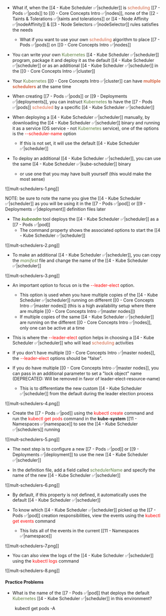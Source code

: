 - What if, when the [[4 - Kube Scheduler ✅|scheduler]] is <span style="color:#d46644">scheduling</span> [[7 - Pods ✅|pods]] to [[0 - Core Concepts Intro ✅|nodes]], none of the [[2 - Taints & Tolerations ✅|taints and tolerations]] or [[4 - Node Affinity ✅|nodeAffinity]] & [[3 - Node Selectors ✅|nodeSelector]] rules satisfies the needs
	- What if you want to use your own <span style="color:#d46644">scheduling</span> algorithm to place [[7 - Pods ✅|pods]] on [[0 - Core Concepts Intro ✅|nodes]]

- You can write your own <span style="color:#5c7e3e">Kubernetes</span> [[4 - Kube Scheduler ✅|scheduler]] program, package it and deploy it as the default [[4 - Kube Scheduler ✅|scheduler]] or as an additional [[4 - Kube Scheduler ✅|scheduler]] in the [[0 - Core Concepts Intro ✅|cluster]]

- Your <span style="color:#5c7e3e">Kubernetes</span> [[0 - Core Concepts Intro ✅|cluster]] can have <b><span style="color:#d46644">multiple schedulers</span></b> at the same time

- When creating [[7 - Pods ✅|pods]] or [[9 - Deployments ✅|deployments]], you can instruct <span style="color:#5c7e3e">Kubernetes</span> to have the [[7 - Pods ✅|pods]] <span style="color:#d46644">scheduled</span> by a specific [[4 - Kube Scheduler ✅|scheduler]]

- When deploying a [[4 - Kube Scheduler ✅|scheduler]] manually, by downloading the [[4 - Kube Scheduler ✅|scheduler]] binary and running it as a service (OS service - not <span style="color:#5c7e3e">Kubernetes</span> service), one of the options is the <span style="color:red">--scheduler-name</span> option
	- If this is not set, it will use the default [[4 - Kube Scheduler ✅|scheduler]]

- To deploy an additional [[4 - Kube Scheduler ✅|scheduler]], you can use the same [[4 - Kube Scheduler ✅|kube-scheduler]] binary
	- or use one that you may have built yourself (this would make the most sense)

![[mult-schedulers-1.png]]

NOTE: be sure to note the name you give the [[4 - Kube Scheduler ✅|scheduler]] as you will be using it in the [[7 - Pods ✅|pod]] or [[9 - Deployments ✅|deployment]] definition files later

- The <b><i><span style="color:#5c7e3e">kubeadm</span></i></b> tool deploys the [[4 - Kube Scheduler ✅|scheduler]] as a [[7 - Pods ✅|pod]]
	- The command property shows the associated options to start the [[4 - Kube Scheduler ✅|scheduler]]

![[mult-schedulers-2.png]]

* To make an additional [[4 - Kube Scheduler ✅|scheduler]], you can copy the <i><span style="color:#5c7e3e">manifest</span></i> file and change the name of the [[4 - Kube Scheduler ✅|scheduler]]

![[mult-schedulers-3.png]]

- An important option to focus on is the <span style="color:red">--leader-elect</span> option.
	- This option is used when you have multiple copies of the [[4 - Kube Scheduler ✅|scheduler]] running on different [[0 - Core Concepts Intro ✅|master nodes]] (this is a high availability setup where there are multiple [[0 - Core Concepts Intro ✅|master nodes]])
	- If multiple copies of the same [[4 - Kube Scheduler ✅|scheduler]] are running on the different [[0 - Core Concepts Intro ✅|nodes]], only one can be active at a time

- This is where the <span style="color:red">--leader-elect</span> option helps in choosing a [[4 - Kube Scheduler ✅|scheduler]] who will lead <span style="color:#d46644">scheduling</span> activities

- If you don't have multiple [[0 - Core Concepts Intro ✅|master nodes]], the <span style="color:red">--leader-elect</span> options should be "false".

- If you do have multiple [[0 - Core Concepts Intro ✅|master nodes]], you can pass in an additional parameter to set a "lock object" name (DEPRECATED: Will be removed in favor of leader-elect-resource-name)
	- This is to differentiate the new custom [[4 - Kube Scheduler ✅|scheduler]] from the default during the leader election process

![[mult-schedulers-4.png]]

- Create the [[7 - Pods ✅|pod]] using the <span style="color:red">kubectl create</span> command and run the <span style="color:red">kubectl get pods</span> command in the **kube-system** [[11 - Namespaces ✅|namespace]] to see the [[4 - Kube Scheduler ✅|schedulers]] running

![[mult-schedulers-5.png]]

- The next step is to configure a new [[7 - Pods ✅|pod]] or [[9 - Deployments ✅|deployment]] to use the new [[4 - Kube Scheduler ✅|scheduler]]

- In the definition file, add a field called <span style="color:#5c7e3e">schedulerName</span> and specify the name of the new [[4 - Kube Scheduler ✅|scheduler]]

![[mult-schedulers-6.png]]

- By default, if this property is not defined, it automatically uses the default [[4 - Kube Scheduler ✅|scheduler]]

- To know which [[4 - Kube Scheduler ✅|scheduler]] picked up the [[7 - Pods ✅|pod]] creation responsibilities, view the events using the <span style="color:red">kubectl get events</span> command
	- This lists all of the events in the current [[11 - Namespaces ✅|namespace]]

![[mult-schedulers-7.png]]

- You can also view the logs of the [[4 - Kube Scheduler ✅|scheduler]] using the <span style="color:red">kubectl logs</span> command

![[mult-schedulers-8.png]]

#### Practice Problems

- What is the name of the [[7 - Pods ✅|pod]] that deploys the default <span style="color:#5c7e3e">Kubernetes</span> [[4 - Kube Scheduler ✅|scheduler]] in this environment?

        kubectl get pods -A